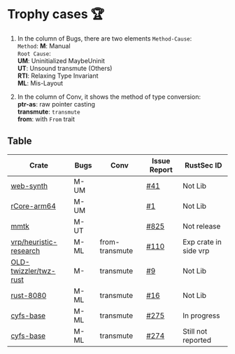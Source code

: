 # Trophy cases 🏆


1. In the column of Bugs, there are two elements `Method-Cause`:  
`Method`: **M**: Manual  
`Root Cause`:  
**UM**: Uninitialized MaybeUninit  
**UT**: Unsound transmute (Others)  
**RTI**: Relaxing Type Invariant  
**ML**: Mis-Layout

2. In the column of Conv, it shows the method of type conversion:  
**ptr-as**: raw pointer casting  
**transmute**: `transmute`  
**from**: with `From` trait


## Table
| Crate | Bugs | Conv | Issue Report | RustSec ID |
| ----- | ---- | -------- | ------------ | ---------- |
| [web-synth](https://github.com/Ameobea/web-synth) | M-UM | | [#41](https://github.com/Ameobea/web-synth/issues/41) | Not Lib |
| [rCore-arm64](https://github.com/rcore-os/rCore-Tutorial-v3-arm64) | M-UM | | [#1](https://github.com/rcore-os/rCore-Tutorial-v3-arm64/issues/1) | Not Lib |
| [mmtk](https://crates.io/crates/mmtk) | M-UT | | [#825](https://github.com/mmtk/mmtk-core/issues/825) | Not release |
| [vrp/heuristic-research](https://crates.io/crates/vrp-cli) | M-ML | from-transmute | [#110](https://github.com/reinterpretcat/vrp/issues/110) | Exp crate in side vrp |
| [OLD-twizzler/twz-rust](https://github.com/twizzler-operating-system/OLD-twizzler) | M- | transmute | [#9](https://github.com/twizzler-operating-system/OLD-twizzler/issues/9) | Not Lib |
| [rust-8080](https://github.com/irevoire/rust-8080) | M-ML | transmute | [#16](https://github.com/irevoire/rust-8080/issues/16) | Not Lib |
| [cyfs-base](https://crates.io/crates/cyfs-base) | M-ML | transmute | [#275](https://github.com/buckyos/CYFS/issues/275) | In progress |
| [cyfs-base](https://crates.io/crates/cyfs-base) | M-ML | transmute | [#274](https://github.com/buckyos/CYFS/issues/274) | Still not reported |
